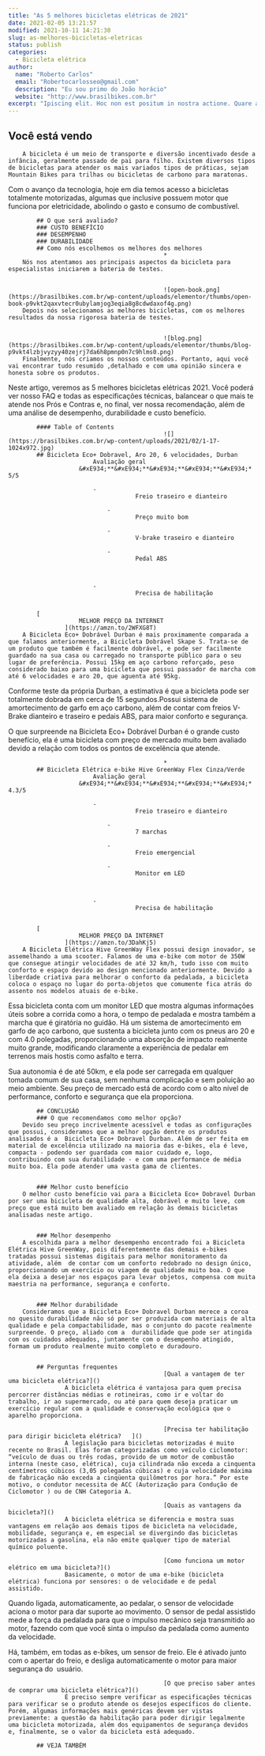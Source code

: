 ```yaml
---
title: "As 5 melhores bicicletas elétricas de 2021"
date: 2021-02-05 13:21:57
modified: 2021-10-11 14:21:30
slug: as-melhores-bicicletas-eletricas
status: publish
categories:
  - Bicicleta elétrica
author:
  name: "Roberto Carlos"
  email: "Robertocarlosseo@gmail.com"
  description: "Eu sou primo do João horácio"
  website: "http://www.brasilbikes.com.br"
excerpt: "Ipiscing elit. Hoc non est positum in nostra actione. Quare attende, quaeso. Duo Reges: constructio ."
---
```


## Você está vendo		
		A bicicleta é um meio de transporte e diversão incentivado desde a infância, geralmente passado de pai para filho. Existem diversos tipos de bicicletas para atender os mais variados tipos de práticas, sejam Mountain Bikes para trilhas ou bicicletas de carbono para maratonas.

Com o avanço da tecnologia, hoje em dia temos acesso a bicicletas totalmente motorizadas, algumas que inclusive possuem motor que funciona por eletricidade, abolindo o gasto e consumo de combustível.

		
			## O que será avaliado?		
			### CUSTO BENEFÍCIO		
			### DESEMPENHO		
			### DURABILIDADE		
			## Como nós escolhemos os melhores dos melhores		
												*														
		Nós nos atentamos aos principais aspectos da bicicleta para especialistas iniciarem a bateria de testes.

		
												![open-book.png](https://brasilbikes.com.br/wp-content/uploads/elementor/thumbs/open-book-p9vkt2qaxvtecr0ubylamjog3eqia8g8cdwdaxof4g.png)														
		Depois nós selecionamos as melhores bicicletas, com os melhores resultados da nossa rigorosa bateria de testes.

		
												![blog.png](https://brasilbikes.com.br/wp-content/uploads/elementor/thumbs/blog-p9vkt4lzbjvyzyy40zejrj7da6h8pmnp0n7c9hlms0.png)														
		Finalmente, nós criamos os nossos conteúdos. Portanto, aqui você vai encontrar tudo resumido ,detalhado e com uma opinião sincera e honesta sobre os produtos.

Neste artigo, veremos as 5 melhores bicicletas elétricas 2021. Você poderá ver nosso FAQ e todas as especificações técnicas, balancear o que mais te atende nos Prós e Contras e, no final, ver nossa recomendação, além de uma análise de desempenho, durabilidade e custo benefício.

		
			#### Table of Contents							
												![](https://brasilbikes.com.br/wp-content/uploads/2021/02/1-17-1024x972.jpg)														
			## Bicicleta Eco+ Dobravel, Aro 20, 6 velocidades, Durban		
							Avaliação geral
						&#xE934;**&#xE934;**&#xE934;**&#xE934;**&#xE934;* 5/5		
					
							- 
										Freio traseiro e dianteiro
									
								- 
										Preço muito bom
									
								- 
										V-brake traseiro e dianteiro
									
								- 
										Pedal ABS		 		
									
						
					
							- 
										Precisa de habilitação
									
						
			[
						MELHOR PREÇO DA INTERNET
					](https://amzn.to/2WFXG8T)
		A Bicicleta Eco+ Dobrável Durban é mais proximamente comparada a que falamos anteriormente, a Bicicleta Dobrável Skape S. Trata-se de um produto que também é facilmente dobrável, e pode ser facilmente guardado na sua casa ou carregado no transporte público para o seu lugar de preferência. Possui 15kg em aço carbono reforçado, peso considerado baixo para uma bicicleta que possui passador de marcha com até 6 velocidades e aro 20, que aguenta até 95kg. 

Conforme teste da própria Durban, a estimativa é que a bicicleta pode ser totalmente dobrada em cerca de 15 segundos.Possui sistema de amortecimento de garfo em aço carbono, além de contar com freios V-Brake dianteiro e traseiro e pedais ABS, para maior conforto e segurança.

O que surpreende na Bicicleta Eco+ Dobrável Durban é o grande custo benefício, ela é uma bicicleta com preço de mercado muito bem avaliado devido a relação com todos os pontos de excelência que atende.

		
												*														
			## Bicicleta Elétrica e-bike Hive GreenWay Flex Cinza/Verde		
							Avaliação geral
						&#xE934;**&#xE934;**&#xE934;**&#xE934;**&#xE934;* 4.3/5		
					
							- 
										Freio traseiro e dianteiro
									
								- 
										7 marchas
									
								- 
										Freio emergencial	
									
								- 
										Monitor em LED
									
						
					
							- 
										Precisa de habilitação
									
						
			[
						MELHOR PREÇO DA INTERNET
					](https://amzn.to/3DahKj5)
		A Bicicleta Elétrica Hive GreenWay Flex possui design inovador, se assemelhando a uma scooter. Falamos de uma e-bike com motor de 350W que consegue atingir velocidades de até 32 km/h, tudo isso com muito conforto e espaço devido ao design mencionado anteriormente. Devido a liberdade criativa para melhorar o conforto da pedalada, a bicicleta coloca o espaço no lugar do porta-objetos que comumente fica atrás do assento nos modelos atuais de e-bike.

Essa bicicleta conta com um monitor LED que mostra algumas informações úteis sobre a corrida como a hora, o tempo de pedalada e mostra também a marcha que é giratória no guidão. Há um sistema de amortecimento em garfo de aço carbono, que sustenta a bicicleta junto com os pneus aro 20 e com 4.0 polegadas, proporcionando uma absorção de impacto realmente muito grande, modificando claramente a experiência de pedalar em terrenos mais hostis como asfalto e terra. 

Sua autonomia é de até 50km, e ela pode ser carregada em qualquer tomada comum de sua casa, sem nenhuma complicação e sem poluição ao meio ambiente. Seu preço de mercado está de acordo com o alto nível de performance, conforto e segurança que ela proporciona.

		
			## CONCLUSÃO		
			### O que recomendamos como melhor opção?		
		Devido seu preço incrivelmente acessível e todas as configurações que possui, consideramos que a melhor opção dentre os produtos analisados é a  Bicicleta Eco+ Dobravel Durban. Além de ser feita em material de excelência utilizado na maioria das e-bikes, ela é leve, compacta - podendo ser guardada com maior cuidado e, logo, contribuindo com sua durabilidade - e com uma performance de média muito boa. Ela pode atender uma vasta gama de clientes.

		
			### Melhor custo benefício		
		O melhor custo benefício vai para a Bicicleta Eco+ Dobravel Durban por ser uma bicicleta de qualidade alta, dobrável e muito leve, com preço que está muito bem avaliado em relação às demais bicicletas analisadas neste artigo.

		
			### Melhor desempenho		
		A escolhida para a melhor desempenho encontrado foi a Bicicleta Elétrica Hive GreenWay, pois diferentemente das demais e-bikes tratadas possui sistemas digitais para melhor monitoramento da atividade, além  de contar com um conforto redobrado no design único, proporcionando um exercício ou viagem de qualidade muito boa. O que ela deixa a desejar nos espaços para levar objetos, compensa com muita maestria na performance, segurança e conforto.

		
			### Melhor durabilidade		
		Consideramos que a Bicicleta Eco+ Dobravel Durban merece a coroa no quesito durabilidade não só por ser produzida com materiais de alta qualidade e pela compactabilidade, mas o conjunto do pacote realmente surpreende. O preço, aliado com a  durabilidade que pode ser atingida com os cuidados adequados, juntamente com o desempenho atingido, formam um produto realmente muito completo e duradouro.

		
			## Perguntas frequentes		
												[Qual a vantagem de ter uma bicicleta elétrica?]()
					A bicicleta elétrica é vantajosa para quem precisa percorrer distâncias médias e rotineiras, como ir e voltar do trabalho, ir ao supermercado, ou até para quem deseja praticar um exercício regular com a qualidade e conservação ecológica que o aparelho proporciona.

												[Precisa ter habilitação para dirigir bicicleta elétrica?	]()
					A legislação para bicicletas motorizadas é muito recente no Brasil. Elas foram categorizadas como veículo ciclomotor: “veículo de duas ou três rodas, provido de um motor de combustão interna (neste caso, elétrica), cuja cilindrada não exceda a cinquenta centímetros cúbicos (3,05 polegadas cúbicas) e cuja velocidade máxima de fabricação não exceda a cinqüenta quilômetros por hora.” Por este motivo, o condutor necessita de ACC (Autorização para Condução de Ciclomotor ) ou de CNH Categoria A.

												[Quais as vantagens da bicicleta?]()
					A bicicleta elétrica se diferencia e mostra suas vantagens em relação aos demais tipos de bicicleta na velocidade, mobilidade, segurança e, em especial se divergindo das bicicletas motorizadas a gasolina, ela não emite qualquer tipo de material químico poluente.

												[Como funciona um motor elétrico em uma bicicleta?]()
					Basicamente, o motor de uma e-bike (bicicleta elétrica) funciona por sensores: o de velocidade e de pedal assistido. 

Quando ligada, automaticamente, ao pedalar, o sensor de velocidade aciona o motor para dar suporte ao movimento. O sensor de pedal assistido mede a força da pedalada para que o impulso mecânico seja transmitido ao motor, fazendo com que você sinta o impulso da pedalada como aumento da velocidade.

Há, também, em todas as e-bikes, um sensor de freio. Ele é ativado junto com o apertar do freio, e desliga automaticamente o motor para maior segurança do  usuário.

												[O que preciso saber antes de comprar uma bicicleta elétrica?]()
					É preciso sempre verificar as especificações técnicas para verificar se o produto atende os desejos específicos do cliente. Porém, algumas informações mais genéricas devem ser vistas previamente: a questão da habilitação para poder dirigir legalmente uma bicicleta motorizada, além dos equipamentos de segurança devidos e, finalmente, se o valor da bicicleta está adequado.

			## VEJA TAMBÉM